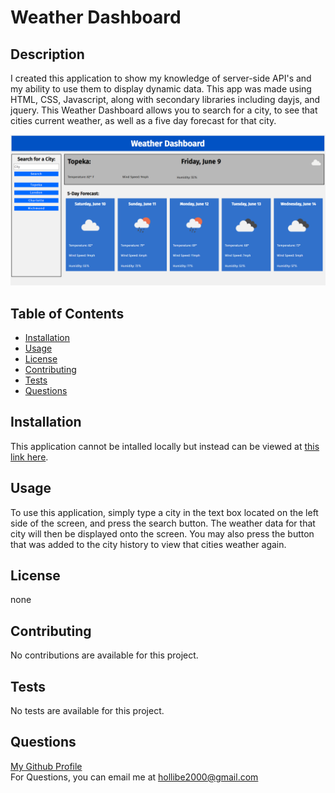 # Weather Dashboard

## Description
I created this application to show my knowledge of server-side API's and my ability to use them to display dynamic data. This app was made using HTML, CSS, Javascript, along with secondary libraries including dayjs, and jquery. This Weather Dashboard allows you to search for a city, to see that cities current weather, as well as a five day forecast for that city.

![image of the website](./images/web-app-screenshot.png)

## Table of Contents
* [Installation](#installation)
* [Usage](#usage)
* [License](#license)
* [Contributing](#contributing)
* [Tests](#tests)
* [Questions](#questions)

## Installation
This application cannot be intalled locally but instead can be viewed at [this link here](https://blakee-37.github.io/Weather-Dashboard).

## Usage
To use this application, simply type a city in the text box located on the left side of the screen, and press the search button. The weather data for that city will then be displayed onto the screen. You may also press the button that was added to the city history to view that cities weather again.

## License
none

## Contributing
No contributions are available for this project.

## Tests
No tests are available for this project.

## Questions
[My Github Profile](https://github.com/BlakeE-37)  
For Questions, you can email me at [hollibe2000@gmail.com](mailto:hollibe2000@gmail.com)